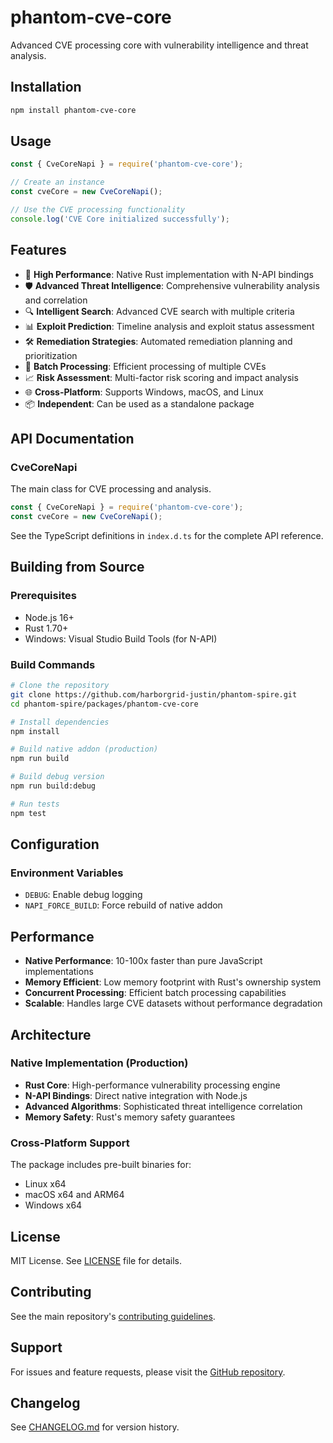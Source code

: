 # phantom-cve-core

Advanced CVE processing core with vulnerability intelligence and threat analysis.

## Installation

```bash
npm install phantom-cve-core
```

## Usage

```javascript
const { CveCoreNapi } = require('phantom-cve-core');

// Create an instance
const cveCore = new CveCoreNapi();

// Use the CVE processing functionality
console.log('CVE Core initialized successfully');
```

## Features

- 🚀 **High Performance**: Native Rust implementation with N-API bindings
- 🛡️ **Advanced Threat Intelligence**: Comprehensive vulnerability analysis and correlation
- 🔍 **Intelligent Search**: Advanced CVE search with multiple criteria
- 📊 **Exploit Prediction**: Timeline analysis and exploit status assessment
- 🛠️ **Remediation Strategies**: Automated remediation planning and prioritization
- 🔄 **Batch Processing**: Efficient processing of multiple CVEs
- 📈 **Risk Assessment**: Multi-factor risk scoring and impact analysis
- 🌐 **Cross-Platform**: Supports Windows, macOS, and Linux
- 📦 **Independent**: Can be used as a standalone package

## API Documentation

### CveCoreNapi

The main class for CVE processing and analysis.

```javascript
const { CveCoreNapi } = require('phantom-cve-core');
const cveCore = new CveCoreNapi();
```

See the TypeScript definitions in `index.d.ts` for the complete API reference.

## Building from Source

### Prerequisites
- Node.js 16+
- Rust 1.70+
- Windows: Visual Studio Build Tools (for N-API)

### Build Commands
```bash
# Clone the repository
git clone https://github.com/harborgrid-justin/phantom-spire.git
cd phantom-spire/packages/phantom-cve-core

# Install dependencies
npm install

# Build native addon (production)
npm run build

# Build debug version
npm run build:debug

# Run tests
npm test
```

## Configuration

### Environment Variables
- `DEBUG`: Enable debug logging
- `NAPI_FORCE_BUILD`: Force rebuild of native addon

## Performance

- **Native Performance**: 10-100x faster than pure JavaScript implementations
- **Memory Efficient**: Low memory footprint with Rust's ownership system
- **Concurrent Processing**: Efficient batch processing capabilities
- **Scalable**: Handles large CVE datasets without performance degradation

## Architecture

### Native Implementation (Production)
- **Rust Core**: High-performance vulnerability processing engine
- **N-API Bindings**: Direct native integration with Node.js
- **Advanced Algorithms**: Sophisticated threat intelligence correlation
- **Memory Safety**: Rust's memory safety guarantees

### Cross-Platform Support
The package includes pre-built binaries for:
- Linux x64
- macOS x64 and ARM64
- Windows x64

## License

MIT License. See [LICENSE](./LICENSE) file for details.

## Contributing

See the main repository's [contributing guidelines](https://github.com/harborgrid-justin/phantom-spire/blob/main/CONTRIBUTING.md).

## Support

For issues and feature requests, please visit the [GitHub repository](https://github.com/harborgrid-justin/phantom-spire/issues).

## Changelog

See [CHANGELOG.md](./CHANGELOG.md) for version history.